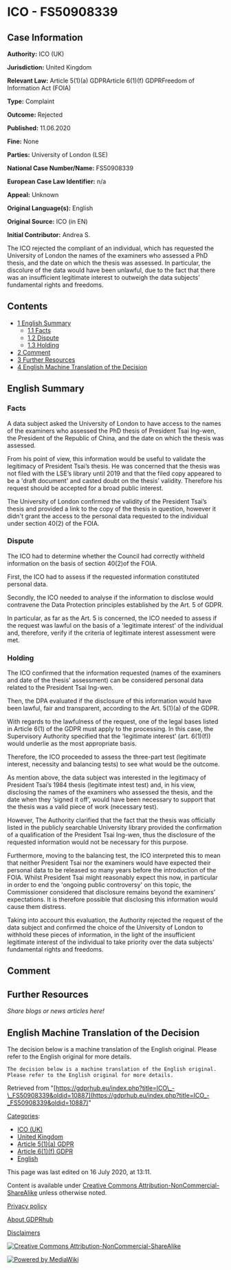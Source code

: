 # ICO - FS50908339

## Case Information

**Authority:** ICO (UK)

**Jurisdiction:** United Kingdom

**Relevant Law:** Article 5(1)(a) GDPRArticle 6(1)(f) GDPRFreedom of Information Act (FOIA)

**Type:** Complaint

**Outcome:** Rejected

**Published:** 11.06.2020

**Fine:** None

**Parties:** University of London (LSE)

**National Case Number/Name:** FS50908339

**European Case Law Identifier:** n/a

**Appeal:** Unknown

**Original Language(s):** English

**Original Source:** ICO (in EN)

**Initial Contributor:** Andrea S.

The ICO rejected the compliant of an individual, which has requested the University of London the names of the examiners who assessed a PhD thesis, and the date on which the thesis was assessed. In particular, the discolure of the data would have been unlawful, due to the fact that there was an insufficient legitimate interest to outweigh the data subjects’ fundamental rights and freedoms.

## Contents

*   [1 English Summary](#English_Summary)
    *   [1.1 Facts](#Facts)
    *   [1.2 Dispute](#Dispute)
    *   [1.3 Holding](#Holding)
*   [2 Comment](#Comment)
*   [3 Further Resources](#Further_Resources)
*   [4 English Machine Translation of the Decision](#English_Machine_Translation_of_the_Decision)

## English Summary

### Facts

A data subject asked the University of London to have access to the names of the examiners who assessed the PhD thesis of President Tsai Ing-wen, the President of the Republic of China, and the date on which the thesis was assessed.

From his point of view, this information would be useful to validate the legitimacy of President Tsai’s thesis. He was concerned that the thesis was not filed with the LSE’s library until 2019 and that the filed copy appeared to be a 'draft document' and casted doubt on the thesis’ validity. Therefore his request should be accepted for a broad public interest.

The University of London confirmed the validity of the President Tsai’s thesis and provided a link to the copy of the thesis in question, however it didn't grant the access to the personal data requested to the individual under section 40(2) of the FOIA.

  

### Dispute

The ICO had to determine whether the Council had correctly withheld information on the basis of section 40(2)of the FOIA.

First, the ICO had to assess if the requested information constituted personal data.

Secondly, the ICO needed to analyse if the information to disclose would contravene the Data Protection principles established by the Art. 5 of GDPR.

In particular, as far as the Art. 5 is concerned, the ICO needed to assess if the request was lawful on the basis of a 'legitimate interest' of the individual and, therefore, verify if the criteria of legitimate interest assessment were met.

### Holding

The ICO confirmed that the information requested (names of the examiners and date of the thesis' assessment) can be considered personal data related to the President Tsai Ing-wen.

Then, the DPA evaluated if the disclosure of this information would have been lawful, fair and transparent, according to the Art. 5(1)(a) of the GDPR.

With regards to the lawfulness of the request, one of the legal bases listed in Article 6(1) of the GDPR must apply to the processing. In this case, the Supervisory Authority specified that the 'legitimate interest' (art. 6(1)(f)) would underlie as the most appropriate basis.

Therefore, the ICO proceeded to assess the three-part test (legitimate interest, necessity and balancing tests) to see what would be the outcome.

As mention above, the data subject was interested in the legitimacy of President Tsai’s 1984 thesis (legitimate intest test) and, in his view, disclosing the names of the examiners who assessed the thesis, and the date when they ‘signed it off’, would have been necessary to support that the thesis was a valid piece of work (necessary test).

However, The Authority clarified that the fact that the thesis was officially listed in the publicly searchable University library provided the confirmation of a qualification of the President Tsai Ing-wen, thus the disclosure of the requested information would not be necessary for this purpose.

Furthermore, moving to the balancing test, the ICO interpreted this to mean that neither President Tsai nor the examiners would have expected their personal data to be released so many years before the introduction of the FOIA. Whilst President Tsai might reasonably expect this now, in particular in order to end the 'ongoing public controversy' on this topic, the Commissioner considered that disclosure remains beyond the examiners’ expectations. It is therefore possible that disclosing this information would cause them distress.

Taking into account this evaluation, the Authority rejected the request of the data subject and confirmed the choice of the University of London to withhold these pieces of information, in the light of the insufficient legitimate interest of the individual to take priority over the data subjects’ fundamental rights and freedoms.

## Comment

## Further Resources

_Share blogs or news articles here!_

## English Machine Translation of the Decision

The decision below is a machine translation of the English original. Please refer to the English original for more details.

```
The decision below is a machine translation of the English original. Please refer to the English original for more details.

```

Retrieved from "[https://gdprhub.eu/index.php?title=ICO\_-\_FS50908339&oldid=10887](https://gdprhub.eu/index.php?title=ICO_-_FS50908339&oldid=10887)"

[Categories](/index.php?title=Special:Categories "Special:Categories"):

*   [ICO (UK)](/index.php?title=Category:ICO_\(UK\) "Category:ICO (UK)")
*   [United Kingdom](/index.php?title=Category:United_Kingdom "Category:United Kingdom")
*   [Article 5(1)(a) GDPR](/index.php?title=Category:Article_5\(1\)\(a\)_GDPR "Category:Article 5(1)(a) GDPR")
*   [Article 6(1)(f) GDPR](/index.php?title=Category:Article_6\(1\)\(f\)_GDPR "Category:Article 6(1)(f) GDPR")
*   [English](/index.php?title=Category:English "Category:English")

This page was last edited on 16 July 2020, at 13:11.

Content is available under [Creative Commons Attribution-NonCommercial-ShareAlike](https://creativecommons.org/licenses/by-nc-sa/4.0/) unless otherwise noted.

[Privacy policy](/index.php?title=GDPRhub:Privacy_policy)

[About GDPRhub](/index.php?title=GDPRhub:About)

[Disclaimers](/index.php?title=GDPRhub:General_disclaimer)

[![Creative Commons Attribution-NonCommercial-ShareAlike](/resources/assets/licenses/cc-by-nc-sa.png)](https://creativecommons.org/licenses/by-nc-sa/4.0/)

[![Powered by MediaWiki](/resources/assets/poweredby_mediawiki_88x31.png)](https://www.mediawiki.org/)